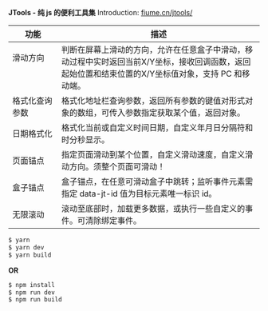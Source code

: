 **JTools - 纯 js 的便利工具集** Introduction: [fiume.cn/jtools/][1]

|  功能   | 描述  |
|  ----  | ----  |
| 滑动方向 &nbsp; &nbsp; &nbsp; &nbsp; &nbsp; &nbsp; &nbsp; &nbsp; &nbsp; &nbsp; &nbsp; &nbsp; &nbsp; &nbsp; &nbsp; &nbsp; &nbsp; &nbsp; &nbsp; &nbsp;  | 判断在屏幕上滑动的方向，允许在任意盒子中滑动，移动过程中实时返回当前X/Y坐标，接收回调函数，返回起始位置和结束位置的X/Y坐标值对象，支持 PC 和移动端。 |
| 格式化查询参数 | 格式化地址栏查询参数，返回所有参数的键值对形式对象的数组，可传入参数指定获取某个值，返回对象。 |
| 日期格式化 | 格式化当前或自定义时间日期，自定义年月日分隔符和时分秒显示。 |
| 页面锚点 | 指定页面滑动到某个位置，自定义滑动速度，自定义滑动方向。须整个页面可滑动！ |
| 盒子锚点 | 盒子锚点，在任意可滑动盒子中跳转；监听事件元素需指定 data-jt-id 值为目标元素唯一标识 id。 |
| 无限滚动 | 滚动至底部时，加载更多数据，或执行一些自定义的事件。可清除绑定事件。 |


```bash
$ yarn
$ yarn dev
$ yarn build
```

**OR**

```bash
$ npm install
$ npm run dev
$ npm run build
```

  [1]: http://www.fiume.cn/jtools/
